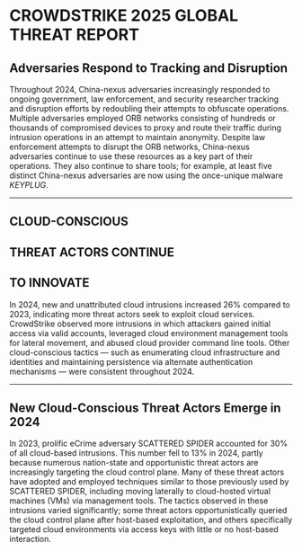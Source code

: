 # CROWDSTRIKE 2025 GLOBAL THREAT REPORT

## Adversaries Respond to Tracking and Disruption

Throughout 2024, China-nexus adversaries increasingly responded to ongoing government, law enforcement, and security researcher tracking and disruption efforts by redoubling their attempts to obfuscate operations. Multiple adversaries employed ORB networks consisting of hundreds or thousands of compromised devices to proxy and route their traffic during intrusion operations in an attempt to maintain anonymity. Despite law enforcement attempts to disrupt the ORB networks, China-nexus adversaries continue to use these resources as a key part of their operations. They also continue to share tools; for example, at least five distinct China-nexus adversaries are now using the once-unique malware _KEYPLUG_.

---

## CLOUD-CONSCIOUS  
## THREAT ACTORS CONTINUE  
## TO INNOVATE

In 2024, new and unattributed cloud intrusions increased 26% compared to 2023, indicating more threat actors seek to exploit cloud services. CrowdStrike observed more intrusions in which attackers gained initial access via valid accounts, leveraged cloud environment management tools for lateral movement, and abused cloud provider command line tools. Other cloud-conscious tactics — such as enumerating cloud infrastructure and identities and maintaining persistence via alternate authentication mechanisms — were consistent throughout 2024.

---

## New Cloud-Conscious Threat Actors Emerge in 2024

In 2023, prolific eCrime adversary SCATTERED SPIDER accounted for 30% of all cloud-based intrusions. This number fell to 13% in 2024, partly because numerous nation-state and opportunistic threat actors are increasingly targeting the cloud control plane. Many of these threat actors have adopted and employed techniques similar to those previously used by SCATTERED SPIDER, including moving laterally to cloud-hosted virtual machines (VMs) via management tools. The tactics observed in these intrusions varied significantly; some threat actors opportunistically queried the cloud control plane after host-based exploitation, and others specifically targeted cloud environments via access keys with little or no host-based interaction.